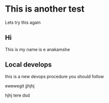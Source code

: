 # This is another test


Lets try this again

## Hi

This is my name is e anakamshe

## Local develops 

this is a new devops procedure you should follow

ewewegit 
jjhjhj

hjhj
tere
dsd
